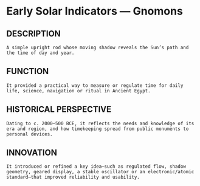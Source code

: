 # Early Solar Indicators — Gnomons

## DESCRIPTION
    A simple upright rod whose moving shadow reveals the Sun’s path and the time of day and year.

## FUNCTION
    It provided a practical way to measure or regulate time for daily life, science, navigation or ritual in Ancient Egypt.

## HISTORICAL PERSPECTIVE
    Dating to c. 2000–500 BCE, it reflects the needs and knowledge of its era and region, and how timekeeping spread from public monuments to personal devices.

## INNOVATION
    It introduced or refined a key idea—such as regulated flow, shadow geometry, geared display, a stable oscillator or an electronic/atomic standard—that improved reliability and usability.

